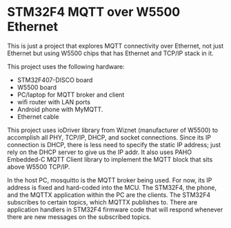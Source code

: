 # STM32F4 MQTT over W5500 Ethernet

This is just a project that explores MQTT connectivity over Ethernet, not just Ethernet but using W5500 chips that has Ethernet and TCP/IP stack in it.

This project uses the following hardware:
- STM32F407-DISCO board
- W5500 board
- PC/laptop for MQTT broker and client
- wifi router with LAN ports
- Android phone with MyMQTT.
- Ethernet cable

This project uses ioDriver library from Wiznet (manufacturer of W5500) to accomplish all PHY, TCP/IP, DHCP, and socket connections.  Since its IP connection is DHCP, there is less need to specify the static IP address; just rely on the DHCP server to give us the IP addr.  It also uses PAHO Embedded-C MQTT Client library to implement the MQTT block that sits above W5500 TCP/IP.

In the host PC, mosquitto is the MQTT broker being used.  For now, its IP address is fixed and hard-coded into the MCU.  The STM32F4, the phone, and the MQTTX application within the PC are the clients.  The STM32F4 subscribes to certain topics, which MQTTX publishes to.  There are application handlers in STM32F4 firmware code that will respond whenever there are new messages on the subscribed topics.
